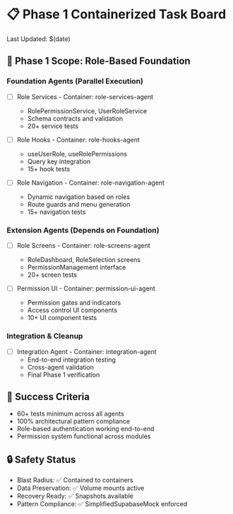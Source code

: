 # 📋 Phase 1 Containerized Task Board

Last Updated: $(date)

## 🎯 Phase 1 Scope: Role-Based Foundation

### Foundation Agents (Parallel Execution)
- [ ] Role Services - Container: role-services-agent
  - RolePermissionService, UserRoleService
  - Schema contracts and validation
  - 20+ service tests

- [ ] Role Hooks - Container: role-hooks-agent
  - useUserRole, useRolePermissions
  - Query key integration
  - 15+ hook tests

- [ ] Role Navigation - Container: role-navigation-agent
  - Dynamic navigation based on roles
  - Route guards and menu generation
  - 15+ navigation tests

### Extension Agents (Depends on Foundation)
- [ ] Role Screens - Container: role-screens-agent
  - RoleDashboard, RoleSelection screens
  - PermissionManagement interface
  - 20+ screen tests

- [ ] Permission UI - Container: permission-ui-agent
  - Permission gates and indicators
  - Access control UI components
  - 10+ UI component tests

### Integration & Cleanup
- [ ] Integration Agent - Container: integration-agent
  - End-to-end integration testing
  - Cross-agent validation
  - Final Phase 1 verification

## 🎯 Success Criteria
- 60+ tests minimum across all agents
- 100% architectural pattern compliance
- Role-based authentication working end-to-end
- Permission system functional across modules

## 🔒 Safety Status
- Blast Radius: ✅ Contained to containers
- Data Preservation: ✅ Volume mounts active
- Recovery Ready: ✅ Snapshots available
- Pattern Compliance: ✅ SimplifiedSupabaseMock enforced
